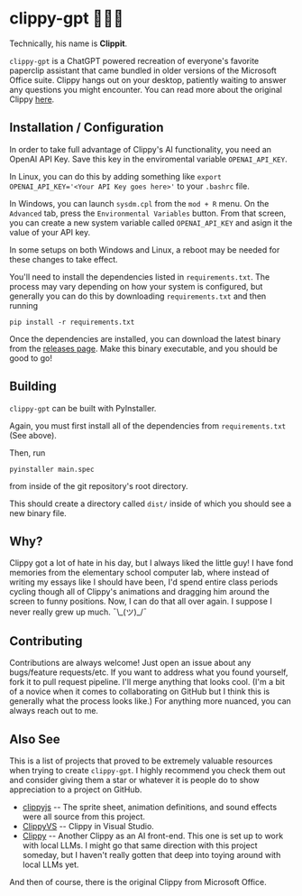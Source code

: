 # clippy-gpt 📎📎📎
Technically, his name is **Clippit**.

`clippy-gpt` is a ChatGPT powered recreation of everyone's favorite paperclip assistant that came bundled in older versions of the Microsoft Office suite. Clippy hangs out on your desktop, patiently waiting to answer any questions you might encounter. You can read more about the original Clippy [here](https://en.wikipedia.org/wiki/Office_Assistant).

## Installation / Configuration
In order to take full advantage of Clippy's AI functionality, you need an OpenAI API Key. Save this key in the enviromental variable `OPENAI_API_KEY`.

In Linux, you can do this by adding something like `export OPENAI_API_KEY='<Your API Key goes here>'` to your `.bashrc` file.

In Windows, you can launch `sysdm.cpl` from the `mod + R` menu. On the `Advanced` tab, press the `Environmental Variables` button. From that screen, you can create a new system variable called `OPENAI_API_KEY` and asign it the value of your API key.

In some setups on both Windows and Linux, a reboot may be needed for these changes to take effect.

You'll need to install the dependencies listed in `requirements.txt`. The process may vary depending on how your system is configured, but generally you can do this by downloading `requirements.txt` and then running

```
pip install -r requirements.txt
```

Once the dependencies are installed, you can download the latest binary from the [releases page](https://github.com/joshuaDeal/clippy-gpt/releases). Make this binary executable, and you should be good to go!

## Building
`clippy-gpt` can be built with PyInstaller.

Again, you must first install all of the dependencies from `requirements.txt` (See above).

Then, run

```
pyinstaller main.spec
```

from inside of the git repository's root directory.

This should create a directory called `dist/` inside of which you should see a new binary file.

## Why?
Clippy got a lot of hate in his day, but I always liked the little guy! I have fond memories from the elementary school computer lab, where instead of writing my essays like I should have been, I'd spend entire class periods cycling though all of Clippy's animations and dragging him around the screen to funny positions. Now, I can do that all over again. I suppose I never really grew up much. ¯\\\_(ツ)\_/¯

## Contributing
Contributions are always welcome! Just open an issue about any bugs/feature requests/etc. If you want to address what you found yourself, fork it to pull request pipeline. I'll merge anything that looks cool. (I'm a bit of a novice when it comes to collaborating on GitHub but I think this is generally what the process looks like.) For anything more nuanced, you can always reach out to me.

## Also See
This is a list of projects that proved to be extremely valuable resources when trying to create `clippy-gpt`. I highly recommend you check them out and consider giving them a star or whatever it is people do to show appreciation to a project on GitHub.
- [clippyjs](https://github.com/pi0/clippyjs) -- The sprite sheet, animation definitions, and sound effects were all source from this project.
- [ClippyVS](https://github.com/tanathos/ClippyVS) -- Clippy in Visual Studio.
- [Clippy](https://github.com/felixrieseberg/clippy) -- Another Clippy as an AI front-end. This one is set up to work with local LLMs. I might go that same direction with this project someday, but I haven't really gotten that deep into toying around with local LLMs yet.

And then of course, there is the original Clippy from Microsoft Office.
